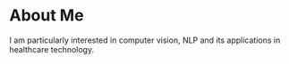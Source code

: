 # About Me
I am particularly interested in computer vision, NLP and its applications in healthcare technology.
